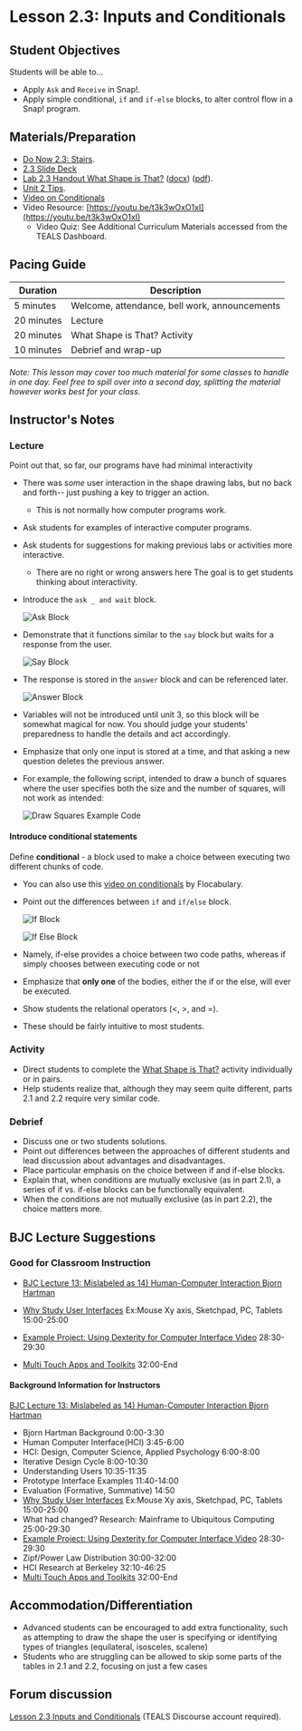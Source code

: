 # Lesson 2.3: Inputs and Conditionals

## Student Objectives

Students will be able to...

* Apply `Ask` and `Receive` in Snap!.
* Apply simple conditional, `if` and `if-else` blocks, to alter control flow in a Snap! program.

## Materials/Preparation

* [Do Now 2.3: Stairs](do_now_23.md).
* [2.3 Slide Deck](https://github.com/TEALSK12/introduction-to-computer-science/raw/master/slidedecks/TEALS%20SNAP%202.3.pptx)
* [Lab 2.3 Handout What Shape is That?](lab_23.md) ([docx](https://github.com/TEALSK12/introduction-to-computer-science/raw/master/Unit%202%20Word/Lab%202.3%20What%20Shape%20Is%20That.docx)) ([pdf](https://github.com/TEALSK12/introduction-to-computer-science/raw/master/Unit%202%20PDF/Lab%202.3%20What%20Shape%20Is%20That.pdf)).
* [Unit 2 Tips](unit_2_tips.md).
* [Video on Conditionals](https://www.flocabulary.com/unit/coding-conditionals/)
* Video Resource: [https://youtu.be/t3k3wOxO1xI](https://youtu.be/t3k3wOxO1xI)
  * Video Quiz: See Additional Curriculum Materials accessed from the TEALS Dashboard.

## Pacing Guide

| Duration   | Description                                   |
| ---------- | --------------------------------------------- |
| 5 minutes  | Welcome, attendance, bell work, announcements |
| 20 minutes | Lecture                                       |
| 20 minutes | What Shape is That? Activity               |
| 10 minutes | Debrief and wrap-up                           |

_Note: This lesson may cover too much material for some classes to handle in one day.  Feel free to spill over into a second day, splitting the material however works best for your class._

## Instructor's Notes

### Lecture

Point out that, so far, our programs have had minimal interactivity

* There was _some_ user interaction in the shape drawing labs, but no back and forth-- just pushing a key to trigger an action.
  * This is not normally how computer programs work.
* Ask students for examples of interactive computer programs.
* Ask students for suggestions for making previous labs or activities more interactive.
  * There are no right or wrong answers here The goal is to get students thinking about interactivity.
* Introduce the `ask _ and wait` block.

  ![Ask Block](ask.png)

* Demonstrate that it functions similar to the `say` block but waits for a response from the user.

  ![Say Block](say.png)

* The response is stored in the `answer` block and can be referenced later.

  ![Answer Block](answer.png)

* Variables will not be introduced until unit 3, so this block will be somewhat magical for now.  You should judge your students' preparedness to handle the details and act accordingly.
* Emphasize that only one input is stored at a time, and that asking a new question deletes the previous answer.
* For example, the following script, intended to draw a bunch of squares where the user specifies both the size and the number of squares, will not work as intended:

    ![Draw Squares Example Code](draw%20squares.png)

#### Introduce conditional statements

Define **conditional** - a block used to make a choice between executing two different chunks of code.

* You can also use this [video on conditionals](https://www.flocabulary.com/unit/coding-conditionals/) by Flocabulary.
* Point out the differences between `if` and `if/else` block.

    ![If Block](if.png)

    ![If Else Block](if-else.png)

* Namely, if-else provides a choice between two code paths, whereas if simply chooses between executing code or not
* Emphasize that **only one** of the bodies, either the if or the else, will ever be executed.
* Show students the relational operators (<, >, and =).
* These should be fairly intuitive to most students.

### Activity

* Direct students to complete the [What Shape is That?](lab_23.md) activity individually or in pairs.
* Help students realize that, although they may seem quite different, parts 2.1 and 2.2 require very similar code.

### Debrief

* Discuss one or two students solutions.
* Point out differences between the approaches of different students and lead discussion about advantages and disadvantages.
* Place particular emphasis on the choice between if and if-else blocks.
* Explain that, when conditions are mutually exclusive (as in part 2.1), a series of if vs. if-else blocks can be functionally equivalent.
* When the conditions are not mutually exclusive (as in part 2.2), the choice matters more.

## BJC Lecture Suggestions

### Good for Classroom Instruction

* [BJC Lecture 13: Mislabeled as 14) Human-Computer Interaction Bjorn Hartman](https://www.youtube.com/watch?v=3VZ7D01T2Yc)

* [Why Study User Interfaces](http://www.youtube.com/watch?v=3VZ7D01T2Yc&t=15m0s)
Ex:Mouse Xy axis, Sketchpad, PC, Tablets 15:00-25:00
* [Example Project: Using Dexterity for Computer Interface Video](http://www.youtube.com/watch?v=3VZ7D01T2Yc&t=28m30s) 28:30-29:30
* [Multi Touch Apps and Toolkits](http://www.youtube.com/watch?v=3VZ7D01T2Yc&t=32m0s) 32:00-End

#### Background Information for Instructors

[BJC Lecture 13: Mislabeled as 14) Human-Computer Interaction Bjorn Hartman](https://www.youtube.com/watch?v=3VZ7D01T2Yc)

* Bjorn Hartman Background 0:00-3:30
* Human Computer Interface(HCI) 3:45-6:00
* HCI: Design, Computer Science, Applied Psychology 6:00-8:00
* Iterative Design Cycle 8:00-10:30
* Understanding Users 10:35-11:35
* Prototype Interface Examples 11:40-14:00
* Evaluation (Formative, Summative) 14:50
* [Why Study User Interfaces](http://www.youtube.com/watch?v=3VZ7D01T2Yc&t=15m0s)
Ex:Mouse Xy axis, Sketchpad, PC, Tablets 15:00-25:00
* What had changed? Research: Mainframe to Ubiquitous Computing 25:00-29:30
* [Example Project: Using Dexterity for Computer Interface Video](http://www.youtube.com/watch?v=3VZ7D01T2Yc&t=28m30s) 28:30-29:30
* Zipf/Power Law Distribution 30:00-32:00
* HCI Research at Berkeley 32:10-46:25
* [Multi Touch Apps and Toolkits](http://www.youtube.com/watch?v=3VZ7D01T2Yc&t=32m0s) 32:00-End

## Accommodation/Differentiation

* Advanced students can be encouraged to add extra functionality, such as attempting to draw the shape the user is specifying or identifying types of triangles (equilateral, isosceles, scalene)
* Students who are struggling can be allowed to skip some parts of the tables in 2.1 and 2.2, focusing on just a few cases

## Forum discussion

[Lesson 2.3 Inputs and Conditionals](
http://forums.tealsk12.org/c/intro-unit-2-loops/lesson-2-3-inputs-and-conditionals) (TEALS Discourse account required).</a>

